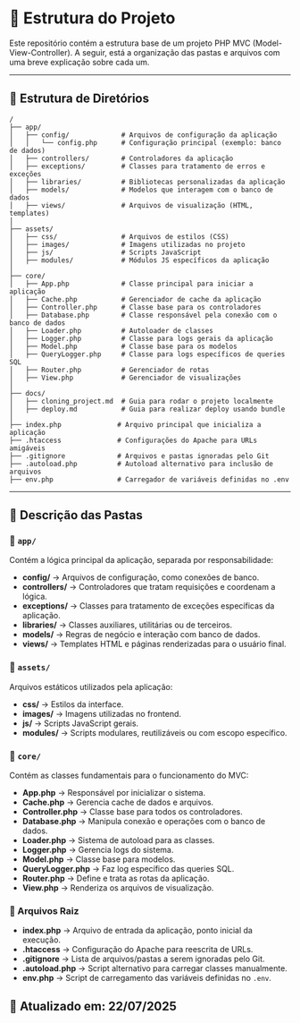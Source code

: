 # 📌 Estrutura do Projeto

Este repositório contém a estrutura base de um projeto PHP MVC (Model-View-Controller). A seguir, está a organização das pastas e arquivos com uma breve explicação sobre cada um.

---

## 📂 Estrutura de Diretórios

```
/
├── app/
│   ├── config/             # Arquivos de configuração da aplicação
│   │   └── config.php      # Configuração principal (exemplo: banco de dados)
│   ├── controllers/        # Controladores da aplicação
│   ├── exceptions/         # Classes para tratamento de erros e exceções
│   ├── libraries/          # Bibliotecas personalizadas da aplicação
│   ├── models/             # Modelos que interagem com o banco de dados
│   ├── views/              # Arquivos de visualização (HTML, templates)
│
├── assets/
│   ├── css/                # Arquivos de estilos (CSS)
│   ├── images/             # Imagens utilizadas no projeto
│   ├── js/                 # Scripts JavaScript
│   ├── modules/            # Módulos JS específicos da aplicação
│
├── core/
│   ├── App.php             # Classe principal para iniciar a aplicação
│   ├── Cache.php           # Gerenciador de cache da aplicação
│   ├── Controller.php      # Classe base para os controladores
│   ├── Database.php        # Classe responsável pela conexão com o banco de dados
│   ├── Loader.php          # Autoloader de classes
│   ├── Logger.php          # Classe para logs gerais da aplicação
│   ├── Model.php           # Classe base para os modelos
│   ├── QueryLogger.php     # Classe para logs específicos de queries SQL
│   ├── Router.php          # Gerenciador de rotas
│   ├── View.php            # Gerenciador de visualizações
│
├── docs/
│   ├── cloning_project.md  # Guia para rodar o projeto localmente
│   ├── deploy.md           # Guia para realizar deploy usando bundle
│
├── index.php              # Arquivo principal que inicializa a aplicação
├── .htaccess              # Configurações do Apache para URLs amigáveis
├── .gitignore             # Arquivos e pastas ignoradas pelo Git
├── .autoload.php          # Autoload alternativo para inclusão de arquivos
├── env.php                # Carregador de variáveis definidas no .env
```

---

## 📖 Descrição das Pastas

### 📁 `app/`

Contém a lógica principal da aplicação, separada por responsabilidade:

* **config/** → Arquivos de configuração, como conexões de banco.
* **controllers/** → Controladores que tratam requisições e coordenam a lógica.
* **exceptions/** → Classes para tratamento de exceções específicas da aplicação.
* **libraries/** → Classes auxiliares, utilitárias ou de terceiros.
* **models/** → Regras de negócio e interação com banco de dados.
* **views/** → Templates HTML e páginas renderizadas para o usuário final.

### 📁 `assets/`

Arquivos estáticos utilizados pela aplicação:

* **css/** → Estilos da interface.
* **images/** → Imagens utilizadas no frontend.
* **js/** → Scripts JavaScript gerais.
* **modules/** → Scripts modulares, reutilizáveis ou com escopo específico.

### 📁 `core/`

Contém as classes fundamentais para o funcionamento do MVC:

* **App.php** → Responsável por inicializar o sistema.
* **Cache.php** → Gerencia cache de dados e arquivos.
* **Controller.php** → Classe base para todos os controladores.
* **Database.php** → Manipula conexão e operações com o banco de dados.
* **Loader.php** → Sistema de autoload para as classes.
* **Logger.php** → Gerencia logs do sistema.
* **Model.php** → Classe base para modelos.
* **QueryLogger.php** → Faz log específico das queries SQL.
* **Router.php** → Define e trata as rotas da aplicação.
* **View\.php** → Renderiza os arquivos de visualização.

### 📄 Arquivos Raiz

* **index.php** → Arquivo de entrada da aplicação, ponto inicial da execução.
* **.htaccess** → Configuração do Apache para reescrita de URLs.
* **.gitignore** → Lista de arquivos/pastas a serem ignoradas pelo Git.
* **.autoload.php** → Script alternativo para carregar classes manualmente.
* **env.php** → Script de carregamento das variáveis definidas no `.env`.



## 📆 Atualizado em: 22/07/2025
